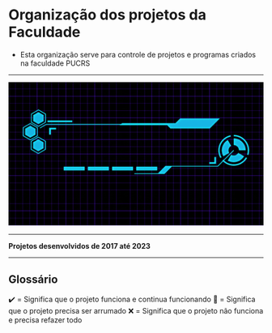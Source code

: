 # Organização dos projetos da Faculdade

* Esta organização serve para controle de projetos e programas criados na faculdade PUCRS

---

<p align="center">
  <img src="profile\images\Trabalhos Faculdade.gif">
</p>

---

**Projetos desenvolvidos de 2017 até 2023**

---

## Glossário

✔️ = Significa que o projeto funciona e continua funcionando
🚧 = Significa que o projeto precisa ser arrumado
❌ = Significa que o projeto não funciona e precisa refazer todo



